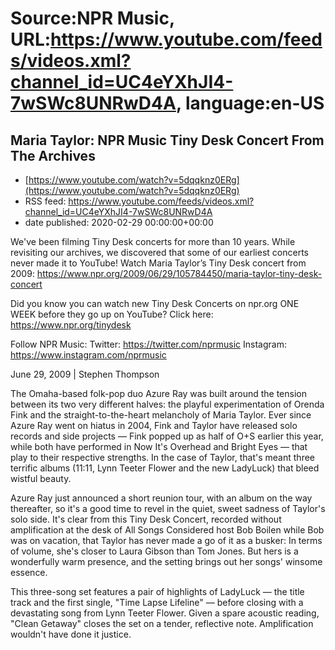 # Source:NPR Music, URL:https://www.youtube.com/feeds/videos.xml?channel_id=UC4eYXhJI4-7wSWc8UNRwD4A, language:en-US

## Maria Taylor: NPR Music Tiny Desk Concert From The Archives
 - [https://www.youtube.com/watch?v=5dqqknz0ERg](https://www.youtube.com/watch?v=5dqqknz0ERg)
 - RSS feed: https://www.youtube.com/feeds/videos.xml?channel_id=UC4eYXhJI4-7wSWc8UNRwD4A
 - date published: 2020-02-29 00:00:00+00:00

We've been filming Tiny Desk concerts for more than 10 years. While revisiting our archives, we discovered that some of our earliest concerts never made it to YouTube!
Watch Maria Taylor’s Tiny Desk concert from 2009: https://www.npr.org/2009/06/29/105784450/maria-taylor-tiny-desk-concert

Did you know you can watch new Tiny Desk Concerts on npr.org ONE WEEK before they go up on YouTube? Click here: https://www.npr.org/tinydesk

Follow NPR Music:
Twitter: https://twitter.com/nprmusic
Instagram: https://www.instagram.com/nprmusic

June 29, 2009 | Stephen Thompson 

The Omaha-based folk-pop duo Azure Ray was built around the tension between its two very different halves: the playful experimentation of Orenda Fink and the straight-to-the-heart melancholy of Maria Taylor. Ever since Azure Ray went on hiatus in 2004, Fink and Taylor have released solo records and side projects — Fink popped up as half of O+S earlier this year, while both have performed in Now It's Overhead and Bright Eyes — that play to their respective strengths. In the case of Taylor, that's meant three terrific albums (11:11, Lynn Teeter Flower and the new LadyLuck) that bleed wistful beauty.

Azure Ray just announced a short reunion tour, with an album on the way thereafter, so it's a good time to revel in the quiet, sweet sadness of Taylor's solo side. It's clear from this Tiny Desk Concert, recorded without amplification at the desk of All Songs Considered host Bob Boilen while Bob was on vacation, that Taylor has never made a go of it as a busker: In terms of volume, she's closer to Laura Gibson than Tom Jones. But hers is a wonderfully warm presence, and the setting brings out her songs' winsome essence.

This three-song set features a pair of highlights of LadyLuck — the title track and the first single, "Time Lapse Lifeline" — before closing with a devastating song from Lynn Teeter Flower. Given a spare acoustic reading, "Clean Getaway" closes the set on a tender, reflective note. Amplification wouldn't have done it justice.

